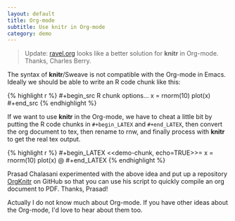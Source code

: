 ```yaml
---
layout: default
title: Org-mode
subtitle: Use knitr in Org-mode
category: demo
---
```


> Update: [ravel.org](https://github.com/chasberry/orgmode-accessories) looks like a better solution for **knitr** in Org-mode. Thanks, Charles Berry.

The syntax of **knitr**/Sweave is not compatible with the Org-mode in Emacs. Ideally we should be able to write an R code chunk like this:

{% highlight r %}
#+begin_src R chunk options...
x = rnorm(10)
plot(x)
#+end_src
{% endhighlight %}

If we want to use **knitr** in the Org-mode, we have to cheat a little bit by putting the R code chunks in `#+begin_LATEX` and `#+end_LATEX`, then convert the org document to tex, then rename to rnw, and finally process with **knitr** to get the real tex output.

{% highlight r %}
#+begin_LATEX
<<demo-chunk, echo=TRUE>>= 
x = rnorm(10)
plot(x)
@
#+end_LATEX
{% endhighlight %}

Prasad Chalasani experimented with the above idea and put up a repository [OrgKnitr](https://github.com/pchalasani/OrgKnitr) on GitHub so that you can use his script to quickly compile an org document to PDF. Thanks, Prasad!

Actually I do not know much about Org-mode. If you have other ideas about the Org-mode, I'd love to hear about them too.
